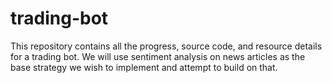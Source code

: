 # trading-bot

This repository contains all the progress, source code, and resource details for a trading bot. We will use sentiment analysis on news articles as the base strategy we wish to implement and attempt to build on that.

